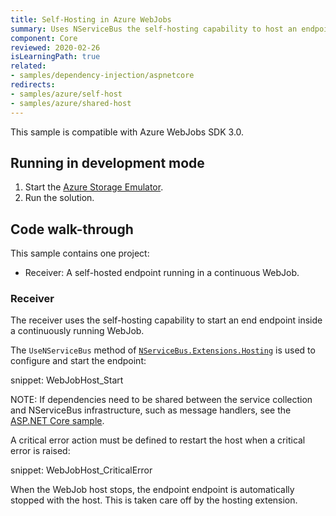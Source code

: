 ```yaml
---
title: Self-Hosting in Azure WebJobs
summary: Uses NServiceBus the self-hosting capability to host an endpoint in an Azure WebJob.
component: Core
reviewed: 2020-02-26
isLearningPath: true
related:
- samples/dependency-injection/aspnetcore
redirects:
- samples/azure/self-host
- samples/azure/shared-host
---
```


This sample is compatible with Azure WebJobs SDK 3.0.

## Running in development mode

 1. Start the [Azure Storage Emulator](https://docs.microsoft.com/en-us/azure/storage/storage-use-emulator).
 1. Run the solution.

## Code walk-through

This sample contains one project:

- Receiver: A self-hosted endpoint running in a continuous WebJob.

### Receiver

The receiver uses the self-hosting capability to start an end endpoint inside a continuously running WebJob.

The `UseNServiceBus` method of [`NServiceBus.Extensions.Hosting`](/nservicebus/hosting/extensions-hosting.md) is used to configure and start the endpoint:

snippet: WebJobHost_Start

NOTE: If dependencies need to be shared between the service collection and NServiceBus infrastructure, such as message handlers, see the [ASP.NET Core sample](/samples/dependency-injection/#related-samples).

A critical error action must be defined to restart the host when a critical error is raised:

snippet: WebJobHost_CriticalError

When the WebJob host stops, the endpoint endpoint is automatically stopped with the host. This is taken care off by the hosting extension.